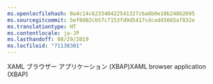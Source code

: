 ```yaml
---
ms.openlocfilehash: 0a4c14c623348422541327c6a6b0e10b24862695
ms.sourcegitcommit: 5ef0d02cb57c7153fd9d5417cdcad45665af832e
ms.translationtype: HT
ms.contentlocale: ja-JP
ms.lasthandoff: 08/29/2019
ms.locfileid: "71138301"
---
```

<span data-ttu-id="c531c-101">XAML ブラウザー アプリケーション (XBAP)</span><span class="sxs-lookup"><span data-stu-id="c531c-101">XAML browser application (XBAP)</span></span>